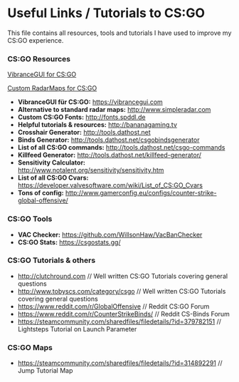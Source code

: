# Useful Links / Tutorials to CS:GO
This file contains all resources, tools and tutorials I have used to improve my CS:GO experience.

### CS:GO Resources
[VibranceGUI for CS:GO](https://vibrancegui.com)

[Custom RadarMaps for CS:GO](https://vibrancegui.com)


- **VibranceGUI für CS:GO:** https://vibrancegui.com
- **Alternative to standard radar maps:** http://www.simpleradar.com
- **Custom CS:GO Fonts:** http://fonts.spddl.de
- **Helpful tutorials & resources:** http://bananagaming.tv
- **Crosshair Generator:** http://tools.dathost.net
- **Binds Generator:** http://tools.dathost.net/csgobindsgenerator
- **List of all CS:GO commands:** http://tools.dathost.net/csgo-commands
- **Killfeed Generator:** http://tools.dathost.net/killfeed-generator/
- **Sensitivity Calculator:** http://www.notalent.org/sensitivity/sensitivity.htm
- **List of all CS:GO Cvars:** https://developer.valvesoftware.com/wiki/List_of_CS:GO_Cvars
- **Tons of config:** http://www.gamerconfig.eu/configs/counter-strike-global-offensive/

### CS:GO Tools
- **VAC Checker:** https://github.com/WillsonHaw/VacBanChecker
- **CS:GO Stats:** https://csgostats.gg/

### CS:GO Tutorials & others
- http://clutchround.com							                                // Well written CS:GO Tutorials covering general questions
- http://www.tobyscs.com/category/csgo					                      // Well written CS:GO Tutorials covering general questions
- https://www.reddit.com/r/GlobalOffensive					                  // Reddit CS:GO Forum
- https://www.reddit.com/r/CounterStrikeBinds/				                // Reddit CS-Binds Forum
- https://steamcommunity.com/sharedfiles/filedetails/?id=379782151		// Lightsteps Tutorial on Launch Parameter

### CS:GO Maps
- https://steamcommunity.com/sharedfiles/filedetails/?id=314892291		// Jump Tutorial Map
